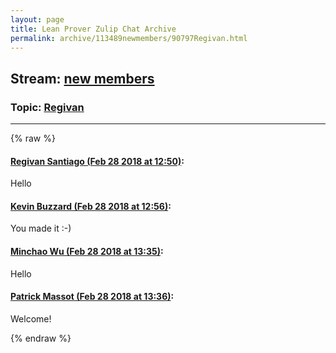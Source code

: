 ```yaml
---
layout: page
title: Lean Prover Zulip Chat Archive 
permalink: archive/113489newmembers/90797Regivan.html
---
```


## Stream: [new members](index.html)
### Topic: [Regivan](90797Regivan.html)

---


{% raw %}
#### [ Regivan Santiago (Feb 28 2018 at 12:50)](https://leanprover.zulipchat.com/#narrow/stream/113489-new%20members/topic/Regivan/near/123086826):
Hello

#### [ Kevin Buzzard (Feb 28 2018 at 12:56)](https://leanprover.zulipchat.com/#narrow/stream/113489-new%20members/topic/Regivan/near/123087023):
You made it :-)

#### [ Minchao Wu (Feb 28 2018 at 13:35)](https://leanprover.zulipchat.com/#narrow/stream/113489-new%20members/topic/Regivan/near/123088173):
Hello

#### [ Patrick Massot (Feb 28 2018 at 13:36)](https://leanprover.zulipchat.com/#narrow/stream/113489-new%20members/topic/Regivan/near/123088214):
Welcome!


{% endraw %}
